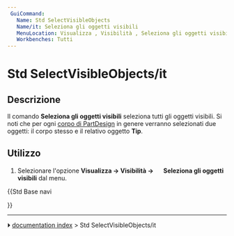 ```yaml
---
 GuiCommand:
   Name: Std SelectVisibleObjects
   Name/it: Seleziona gli oggetti visibili
   MenuLocation: Visualizza , Visibilità , Seleziona gli oggetti visibili
   Workbenches: Tutti
---
```


# Std SelectVisibleObjects/it



## Descrizione

Il comando **Seleziona gli oggetti visibili** seleziona tutti gli oggetti visibili. Si noti che per ogni [corpo di PartDesign](PartDesign_Body/it.md) in genere verranno selezionati due oggetti: il corpo stesso e il relativo oggetto **Tip**.



## Utilizzo

1.  Selezionare l\'opzione **Visualizza → Visibilità → <img src="images/Std_SelectVisibleObjects.svg" width=16px> Seleziona gli oggetti visibili** dal menu.





{{Std Base navi

}}



---
⏵ [documentation index](../README.md) > Std SelectVisibleObjects/it
